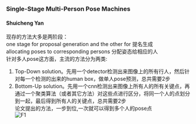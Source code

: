 ### Single-Stage Multi-Person Pose Machines  
#### Shuicheng Yan  
现存的方法大多是两阶段：  
one stage for proposal generation and the other for 提名生成  
allocating poses to corresponding persons 分配姿态给相应的人  
针对多人pose这方面，主流的方法分为两类:  
1) Top-Down solution。先用一个detector检测出来图像上的所有行人，然后针对每一个检测的出来的human box，做单人pose预测，总共需要2步  
2) Bottom-Up solution。先用一个cnn检测出来图像上所有人的所有关键点，再通过一个聚类算法（或者其它方法）对这些点进行区分，将同一个人的点划分到一起，最后得到所有人的关键点，总共需要2步  
论文提出的方法，一步到位,一次就可以得到多个人的pose点  
![F1]()



